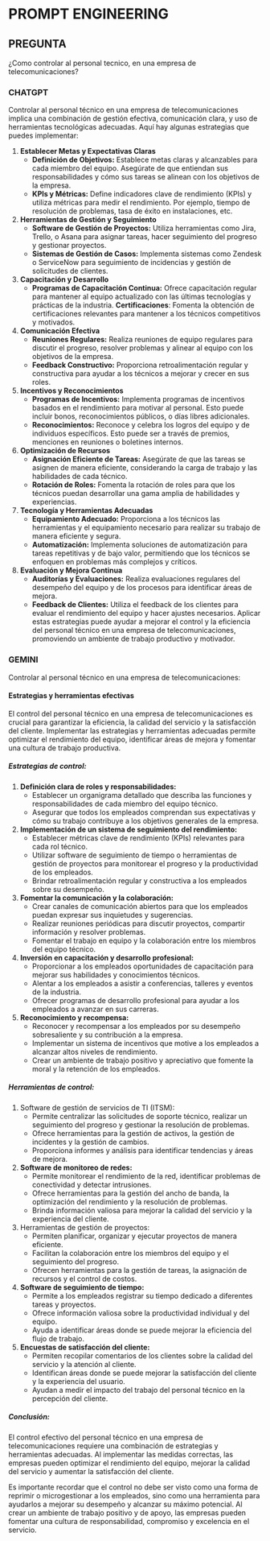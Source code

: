 # PROMPT ENGINEERING
## PREGUNTA
¿Como controlar al personal tecnico, en una empresa de telecomunicaciones?
### CHATGPT
Controlar al personal técnico en una empresa de telecomunicaciones implica una combinación de gestión efectiva, comunicación clara, y uso de herramientas tecnológicas adecuadas. Aquí hay algunas estrategias que puedes implementar:
1. **Establecer Metas y Expectativas Claras**
    + **Definición de Objetivos:** Establece metas claras y alcanzables para cada miembro del equipo. Asegúrate de que entiendan sus responsabilidades y cómo sus tareas se alinean con los objetivos de la empresa.
    + **KPIs y Métricas:** Define indicadores clave de rendimiento (KPIs) y utiliza métricas para medir el rendimiento. Por ejemplo, tiempo de resolución de problemas, tasa de éxito en instalaciones, etc.
2. **Herramientas de Gestión y Seguimiento**
    + **Software de Gestión de Proyectos:** Utiliza herramientas como Jira, Trello, o Asana para asignar tareas, hacer seguimiento del progreso y gestionar proyectos.
    + **Sistemas de Gestión de Casos:** Implementa sistemas como Zendesk o ServiceNow para seguimiento de incidencias y gestión de solicitudes de clientes.
3. **Capacitación y Desarrollo**
    + **Programas de Capacitación Continua:** Ofrece capacitación regular para mantener al equipo actualizado con las últimas tecnologías y prácticas de la industria.
    **Certificaciones**: Fomenta la obtención de certificaciones relevantes para mantener a los técnicos competitivos y motivados.
4. **Comunicación Efectiva**
    + **Reuniones Regulares:** Realiza reuniones de equipo regulares para discutir el progreso, resolver problemas y alinear al equipo con los objetivos de la empresa.
    + **Feedback Constructivo:** Proporciona retroalimentación regular y constructiva para ayudar a los técnicos a mejorar y crecer en sus roles.
5. **Incentivos y Reconocimientos**
    + **Programas de Incentivos:** Implementa programas de incentivos basados en el rendimiento para motivar al personal. Esto puede incluir bonos, reconocimientos públicos, o días libres adicionales.
    + **Reconocimientos:** Reconoce y celebra los logros del equipo y de individuos específicos. Esto puede ser a través de premios, menciones en reuniones o boletines internos.
6. **Optimización de Recursos**
    + **Asignación Eficiente de Tareas:** Asegúrate de que las tareas se asignen de manera eficiente, considerando la carga de trabajo y las habilidades de cada técnico.
    + **Rotación de Roles:** Fomenta la rotación de roles para que los técnicos puedan desarrollar una gama amplia de habilidades y experiencias.
7. **Tecnología y Herramientas Adecuadas**
    + **Equipamiento Adecuado:** Proporciona a los técnicos las herramientas y el equipamiento necesario para realizar su trabajo de manera eficiente y segura.
    + **Automatización:** Implementa soluciones de automatización para tareas repetitivas y de bajo valor, permitiendo que los técnicos se enfoquen en problemas más complejos y críticos.
8. **Evaluación y Mejora Continua**
    + **Auditorías y Evaluaciones:** Realiza evaluaciones regulares del desempeño del equipo y de los procesos para identificar áreas de mejora.
    + **Feedback de Clientes:** Utiliza el feedback de los clientes para evaluar el rendimiento del equipo y hacer ajustes necesarios.
Aplicar estas estrategias puede ayudar a mejorar el control y la eficiencia del personal técnico en una empresa de telecomunicaciones, promoviendo un ambiente de trabajo productivo y motivador.

### GEMINI
Controlar al personal técnico en una empresa de telecomunicaciones:

#### Estrategias y herramientas efectivas
El control del personal técnico en una empresa de telecomunicaciones es crucial para garantizar la eficiencia, la calidad del servicio y la satisfacción del cliente. Implementar las estrategias y herramientas adecuadas permite optimizar el rendimiento del equipo, identificar áreas de mejora y fomentar una cultura de trabajo productiva.
##### Estrategias de control:
1. **Definición clara de roles y responsabilidades:**
    + Establecer un organigrama detallado que describa las funciones y responsabilidades de cada miembro del equipo técnico.
    + Asegurar que todos los empleados comprendan sus expectativas y cómo su trabajo contribuye a los objetivos generales de la empresa.
2. **Implementación de un sistema de seguimiento del rendimiento:**
    + Establecer métricas clave de rendimiento (KPIs) relevantes para cada rol técnico.
    + Utilizar software de seguimiento de tiempo o herramientas de gestión de proyectos para monitorear el progreso y la productividad de los empleados.
    + Brindar retroalimentación regular y constructiva a los empleados sobre su desempeño.
3. **Fomentar la comunicación y la colaboración:**
    + Crear canales de comunicación abiertos para que los empleados puedan expresar sus inquietudes y sugerencias.
    + Realizar reuniones periódicas para discutir proyectos, compartir información y resolver problemas.
    + Fomentar el trabajo en equipo y la colaboración entre los miembros del equipo técnico.
4. **Inversión en capacitación y desarrollo profesional:**
    + Proporcionar a los empleados oportunidades de capacitación para mejorar sus habilidades y conocimientos técnicos.
    + Alentar a los empleados a asistir a conferencias, talleres y eventos de la industria.
    + Ofrecer programas de desarrollo profesional para ayudar a los empleados a avanzar en sus carreras.
5. **Reconocimiento y recompensa:**
    + Reconocer y recompensar a los empleados por su desempeño sobresaliente y su contribución a la empresa.
    + Implementar un sistema de incentivos que motive a los empleados a alcanzar altos niveles de rendimiento.
    + Crear un ambiente de trabajo positivo y apreciativo que fomente la moral y la retención de los empleados.
##### Herramientas de control:
1. Software de gestión de servicios de TI (ITSM):
    + Permite centralizar las solicitudes de soporte técnico, realizar un seguimiento del progreso y gestionar la resolución de problemas.
    + Ofrece herramientas para la gestión de activos, la gestión de incidentes y la gestión de cambios.
    + Proporciona informes y análisis para identificar tendencias y áreas de mejora.
2. **Software de monitoreo de redes:**
    + Permite monitorear el rendimiento de la red, identificar problemas de conectividad y detectar intrusiones.
    + Ofrece herramientas para la gestión del ancho de banda, la optimización del rendimiento y la resolución de problemas.
    + Brinda información valiosa para mejorar la calidad del servicio y la experiencia del cliente.
3. Herramientas de gestión de proyectos:
    + Permiten planificar, organizar y ejecutar proyectos de manera eficiente.
    + Facilitan la colaboración entre los miembros del equipo y el seguimiento del progreso.
    + Ofrecen herramientas para la gestión de tareas, la asignación de recursos y el control de costos.
4. **Software de seguimiento de tiempo:**
    + Permite a los empleados registrar su tiempo dedicado a diferentes tareas y proyectos.
    + Ofrece información valiosa sobre la productividad individual y del equipo.
    + Ayuda a identificar áreas donde se puede mejorar la eficiencia del flujo de trabajo.
5. **Encuestas de satisfacción del cliente:**
    + Permiten recopilar comentarios de los clientes sobre la calidad del servicio y la atención al cliente.
    + Identifican áreas donde se puede mejorar la satisfacción del cliente y la experiencia del usuario.
    + Ayudan a medir el impacto del trabajo del personal técnico en la percepción del cliente.
##### Conclusión:
El control efectivo del personal técnico en una empresa de telecomunicaciones requiere una combinación de estrategias y herramientas adecuadas. Al implementar las medidas correctas, las empresas pueden optimizar el rendimiento del equipo, mejorar la calidad del servicio y aumentar la satisfacción del cliente.

Es importante recordar que el control no debe ser visto como una forma de reprimir o microgestionar a los empleados, sino como una herramienta para ayudarlos a mejorar su desempeño y alcanzar su máximo potencial. Al crear un ambiente de trabajo positivo y de apoyo, las empresas pueden fomentar una cultura de responsabilidad, compromiso y excelencia en el servicio.

